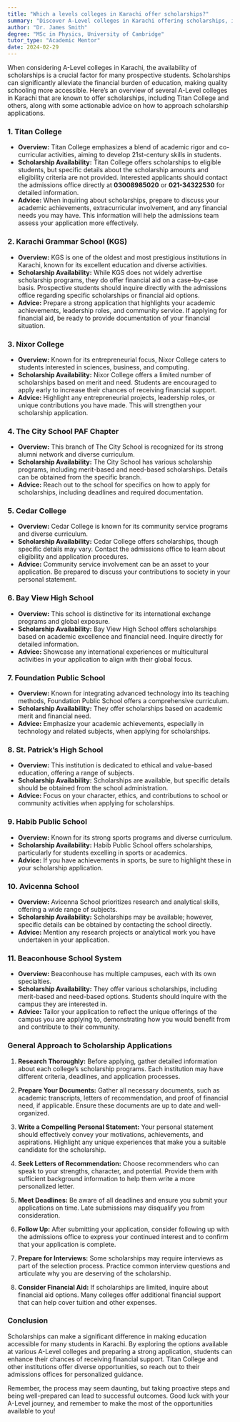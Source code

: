 ```yaml
---
title: "Which a levels colleges in Karachi offer scholarships?"
summary: "Discover A-Level colleges in Karachi offering scholarships, including Titan College, to help ease educational costs for students."
author: "Dr. James Smith"
degree: "MSc in Physics, University of Cambridge"
tutor_type: "Academic Mentor"
date: 2024-02-29
---
```


When considering A-Level colleges in Karachi, the availability of scholarships is a crucial factor for many prospective students. Scholarships can significantly alleviate the financial burden of education, making quality schooling more accessible. Here’s an overview of several A-Level colleges in Karachi that are known to offer scholarships, including Titan College and others, along with some actionable advice on how to approach scholarship applications.

### 1. **Titan College**
- **Overview:** Titan College emphasizes a blend of academic rigor and co-curricular activities, aiming to develop 21st-century skills in students. 
- **Scholarship Availability:** Titan College offers scholarships to eligible students, but specific details about the scholarship amounts and eligibility criteria are not provided. Interested applicants should contact the admissions office directly at **03008985020** or **021-34322530** for detailed information.
- **Advice:** When inquiring about scholarships, prepare to discuss your academic achievements, extracurricular involvement, and any financial needs you may have. This information will help the admissions team assess your application more effectively.

### 2. **Karachi Grammar School (KGS)**
- **Overview:** KGS is one of the oldest and most prestigious institutions in Karachi, known for its excellent education and diverse activities.
- **Scholarship Availability:** While KGS does not widely advertise scholarship programs, they do offer financial aid on a case-by-case basis. Prospective students should inquire directly with the admissions office regarding specific scholarships or financial aid options.
- **Advice:** Prepare a strong application that highlights your academic achievements, leadership roles, and community service. If applying for financial aid, be ready to provide documentation of your financial situation.

### 3. **Nixor College**
- **Overview:** Known for its entrepreneurial focus, Nixor College caters to students interested in sciences, business, and computing.
- **Scholarship Availability:** Nixor College offers a limited number of scholarships based on merit and need. Students are encouraged to apply early to increase their chances of receiving financial support.
- **Advice:** Highlight any entrepreneurial projects, leadership roles, or unique contributions you have made. This will strengthen your scholarship application.

### 4. **The City School PAF Chapter**
- **Overview:** This branch of The City School is recognized for its strong alumni network and diverse curriculum.
- **Scholarship Availability:** The City School has various scholarship programs, including merit-based and need-based scholarships. Details can be obtained from the specific branch.
- **Advice:** Reach out to the school for specifics on how to apply for scholarships, including deadlines and required documentation.

### 5. **Cedar College**
- **Overview:** Cedar College is known for its community service programs and diverse curriculum.
- **Scholarship Availability:** Cedar College offers scholarships, though specific details may vary. Contact the admissions office to learn about eligibility and application procedures.
- **Advice:** Community service involvement can be an asset to your application. Be prepared to discuss your contributions to society in your personal statement.

### 6. **Bay View High School**
- **Overview:** This school is distinctive for its international exchange programs and global exposure.
- **Scholarship Availability:** Bay View High School offers scholarships based on academic excellence and financial need. Inquire directly for detailed information.
- **Advice:** Showcase any international experiences or multicultural activities in your application to align with their global focus.

### 7. **Foundation Public School**
- **Overview:** Known for integrating advanced technology into its teaching methods, Foundation Public School offers a comprehensive curriculum.
- **Scholarship Availability:** They offer scholarships based on academic merit and financial need.
- **Advice:** Emphasize your academic achievements, especially in technology and related subjects, when applying for scholarships.

### 8. **St. Patrick’s High School**
- **Overview:** This institution is dedicated to ethical and value-based education, offering a range of subjects.
- **Scholarship Availability:** Scholarships are available, but specific details should be obtained from the school administration.
- **Advice:** Focus on your character, ethics, and contributions to school or community activities when applying for scholarships.

### 9. **Habib Public School**
- **Overview:** Known for its strong sports programs and diverse curriculum.
- **Scholarship Availability:** Habib Public School offers scholarships, particularly for students excelling in sports or academics.
- **Advice:** If you have achievements in sports, be sure to highlight these in your scholarship application.

### 10. **Avicenna School**
- **Overview:** Avicenna School prioritizes research and analytical skills, offering a wide range of subjects.
- **Scholarship Availability:** Scholarships may be available; however, specific details can be obtained by contacting the school directly.
- **Advice:** Mention any research projects or analytical work you have undertaken in your application.

### 11. **Beaconhouse School System**
- **Overview:** Beaconhouse has multiple campuses, each with its own specialties.
- **Scholarship Availability:** They offer various scholarships, including merit-based and need-based options. Students should inquire with the campus they are interested in.
- **Advice:** Tailor your application to reflect the unique offerings of the campus you are applying to, demonstrating how you would benefit from and contribute to their community.

### General Approach to Scholarship Applications

1. **Research Thoroughly:** Before applying, gather detailed information about each college’s scholarship programs. Each institution may have different criteria, deadlines, and application processes.

2. **Prepare Your Documents:** Gather all necessary documents, such as academic transcripts, letters of recommendation, and proof of financial need, if applicable. Ensure these documents are up to date and well-organized.

3. **Write a Compelling Personal Statement:** Your personal statement should effectively convey your motivations, achievements, and aspirations. Highlight any unique experiences that make you a suitable candidate for the scholarship.

4. **Seek Letters of Recommendation:** Choose recommenders who can speak to your strengths, character, and potential. Provide them with sufficient background information to help them write a more personalized letter.

5. **Meet Deadlines:** Be aware of all deadlines and ensure you submit your applications on time. Late submissions may disqualify you from consideration.

6. **Follow Up:** After submitting your application, consider following up with the admissions office to express your continued interest and to confirm that your application is complete.

7. **Prepare for Interviews:** Some scholarships may require interviews as part of the selection process. Practice common interview questions and articulate why you are deserving of the scholarship.

8. **Consider Financial Aid:** If scholarships are limited, inquire about financial aid options. Many colleges offer additional financial support that can help cover tuition and other expenses.

### Conclusion

Scholarships can make a significant difference in making education accessible for many students in Karachi. By exploring the options available at various A-Level colleges and preparing a strong application, students can enhance their chances of receiving financial support. Titan College and other institutions offer diverse opportunities, so reach out to their admissions offices for personalized guidance.

Remember, the process may seem daunting, but taking proactive steps and being well-prepared can lead to successful outcomes. Good luck with your A-Level journey, and remember to make the most of the opportunities available to you!
    